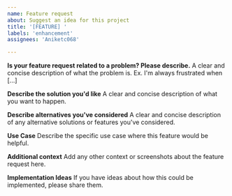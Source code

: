 ```yaml
---
name: Feature request
about: Suggest an idea for this project
title: '[FEATURE] '
labels: 'enhancement'
assignees: 'Aniketc068'

---
```


**Is your feature request related to a problem? Please describe.**
A clear and concise description of what the problem is. Ex. I'm always frustrated when [...]

**Describe the solution you'd like**
A clear and concise description of what you want to happen.

**Describe alternatives you've considered**
A clear and concise description of any alternative solutions or features you've considered.

**Use Case**
Describe the specific use case where this feature would be helpful.

**Additional context**
Add any other context or screenshots about the feature request here.

**Implementation Ideas**
If you have ideas about how this could be implemented, please share them.